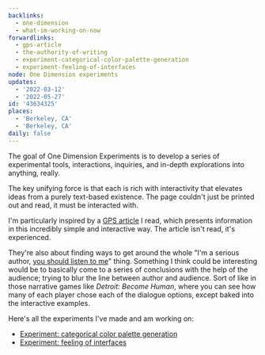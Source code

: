 ```yaml
---
backlinks:
  - one-dimension
  - what-im-working-on-now
forwardlinks:
  - gps-article
  - the-authority-of-writing
  - experiment-categorical-color-palette-generation
  - experiment-feeling-of-interfaces
node: One Dimension experiments
updates:
  - '2022-03-12'
  - '2022-05-27'
id: '43634325'
places:
  - 'Berkeley, CA'
  - 'Berkeley, CA'
daily: false
---
```

The goal of One Dimension Experiments is to develop a series of experimental tools, interactions, inquiries, and in-depth explorations into anything, really. 

The key unifying force is that each is rich with interactivity that elevates ideas from a purely text-based existence. The page couldn't just be printed out and read, it must be interacted with. 

I'm particularly inspired by a [GPS article](gps-article.md) I read, which presents information in this incredibly simple and interactive way. The article isn't read, it's experienced.

They're also about finding ways to get around the whole "I'm a serious author, [you should listen to me](the-authority-of-writing.md)" thing. Something I think could be interesting would be to basically come to a series of conclusions with the help of the audience; trying to blur the line between author and audience. Sort of like in those narrative games like _Detroit: Become Human_, where you can see how many of each player chose each of the dialogue options, except baked into the interactive examples.

Here's all the experiments I've made and am working on: 

- [Experiment: categorical color palette generation](experiment-categorical-color-palette-generation.md)
- [Experiment: feeling of interfaces](experiment-feeling-of-interfaces.md)
